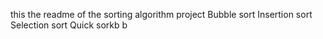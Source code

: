this the readme of the sorting algorithm project
Bubble sort
Insertion sort
Selection sort
Quick sorkb
b
